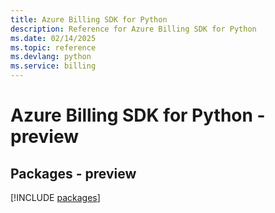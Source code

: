 ```yaml
---
title: Azure Billing SDK for Python
description: Reference for Azure Billing SDK for Python
ms.date: 02/14/2025
ms.topic: reference
ms.devlang: python
ms.service: billing
---
```

# Azure Billing SDK for Python - preview
## Packages - preview
[!INCLUDE [packages](billing-index.md)]